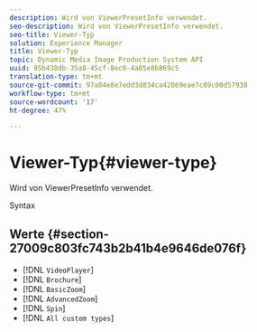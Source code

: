 ```yaml
---
description: Wird von ViewerPresetInfo verwendet.
seo-description: Wird von ViewerPresetInfo verwendet.
seo-title: Viewer-Typ
solution: Experience Manager
title: Viewer-Typ
topic: Dynamic Media Image Production System API
uuid: 95b438db-35a8-45cf-8ec0-4a85e8b869c5
translation-type: tm+mt
source-git-commit: 97a84e8e7edd3d834ca42069eae7c09c00d57938
workflow-type: tm+mt
source-wordcount: '17'
ht-degree: 47%

---
```



# Viewer-Typ{#viewer-type}

Wird von ViewerPresetInfo verwendet.

Syntax

## Werte {#section-27009c803fc743b2b41b4e9646de076f}

* [!DNL `VideoPlayer`]
* [!DNL `Brochure`]
* [!DNL `BasicZoom`]
* [!DNL `AdvancedZoom`]
* [!DNL `Spin`]
* [!DNL `All custom types`]


